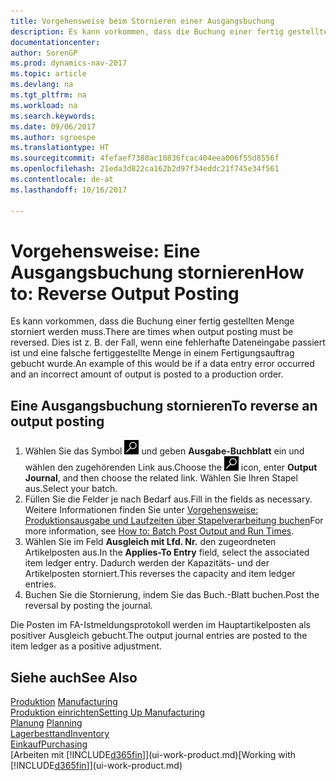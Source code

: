 ```yaml
---
title: Vorgehensweise beim Stornieren einer Ausgangsbuchung
description: Es kann vorkommen, dass die Buchung einer fertig gestellten Menge storniert werden muss. Dies ist z. B. der Fall, wenn eine fehlerhafte Dateneingabe passiert ist und eine falsche fertiggestellte Menge in einem Fertigungsauftrag gebucht wurde.
documentationcenter: 
author: SorenGP
ms.prod: dynamics-nav-2017
ms.topic: article
ms.devlang: na
ms.tgt_pltfrm: na
ms.workload: na
ms.search.keywords: 
ms.date: 09/06/2017
ms.author: sgroespe
ms.translationtype: HT
ms.sourcegitcommit: 4fefaef7380ac10836fcac404eea006f55d8556f
ms.openlocfilehash: 21eda3d822ca162b2d97f34eddc21f745e34f561
ms.contentlocale: de-at
ms.lasthandoff: 10/16/2017

---
```

# <a name="how-to-reverse-output-posting"></a><span data-ttu-id="d616e-104">Vorgehensweise: Eine Ausgangsbuchung stornieren</span><span class="sxs-lookup"><span data-stu-id="d616e-104">How to: Reverse Output Posting</span></span>
<span data-ttu-id="d616e-105">Es kann vorkommen, dass die Buchung einer fertig gestellten Menge storniert werden muss.</span><span class="sxs-lookup"><span data-stu-id="d616e-105">There are times when output posting must be reversed.</span></span> <span data-ttu-id="d616e-106">Dies ist z. B. der Fall, wenn eine fehlerhafte Dateneingabe passiert ist und eine falsche fertiggestellte Menge in einem Fertigungsauftrag gebucht wurde.</span><span class="sxs-lookup"><span data-stu-id="d616e-106">An example of this would be if a data entry error occurred and an incorrect amount of output is posted to a production order.</span></span>  

## <a name="to-reverse-an-output-posting"></a><span data-ttu-id="d616e-107">Eine Ausgangsbuchung stornieren</span><span class="sxs-lookup"><span data-stu-id="d616e-107">To reverse an output posting</span></span>  
1.  <span data-ttu-id="d616e-108">Wählen Sie das Symbol ![Nach Seite oder Bericht suchen](media/ui-search/search_small.png "Nach Seite oder Bericht suchen") und geben **Ausgabe-Buchblatt** ein und wählen den zugehörenden Link aus.</span><span class="sxs-lookup"><span data-stu-id="d616e-108">Choose the ![Search for Page or Report](media/ui-search/search_small.png "Search for Page or Report icon") icon, enter **Output Journal**, and then choose the related link.</span></span> <span data-ttu-id="d616e-109">Wählen Sie Ihren Stapel aus.</span><span class="sxs-lookup"><span data-stu-id="d616e-109">Select your batch.</span></span>  
2. <span data-ttu-id="d616e-110">Füllen Sie die Felder je nach Bedarf aus.</span><span class="sxs-lookup"><span data-stu-id="d616e-110">Fill in the fields as necessary.</span></span> <span data-ttu-id="d616e-111">Weitere Informationen finden Sie unter [Vorgehensweise: Produktionsausgabe und Laufzeiten über Stapelverarbeitung buchen](production-how-to-post-output-quantity.md)</span><span class="sxs-lookup"><span data-stu-id="d616e-111">For more information, see [How to: Batch Post Output and Run Times](production-how-to-post-output-quantity.md).</span></span>
3.  <span data-ttu-id="d616e-112">Wählen Sie im Feld **Ausgleich mit Lfd. Nr.** den zugeordneten Artikelposten aus.</span><span class="sxs-lookup"><span data-stu-id="d616e-112">In the **Applies-To Entry** field, select the associated item ledger entry.</span></span> <span data-ttu-id="d616e-113">Dadurch werden der Kapazitäts- und der Artikelposten storniert.</span><span class="sxs-lookup"><span data-stu-id="d616e-113">This reverses the capacity and item ledger entries.</span></span>  
4. <span data-ttu-id="d616e-114">Buchen Sie die Stornierung, indem Sie das Buch.-Blatt buchen.</span><span class="sxs-lookup"><span data-stu-id="d616e-114">Post the reversal by posting the journal.</span></span>  

<span data-ttu-id="d616e-115">Die Posten im FA-Istmeldungsprotokoll werden im Hauptartikelposten als positiver Ausgleich gebucht.</span><span class="sxs-lookup"><span data-stu-id="d616e-115">The output journal entries are posted to the item ledger as a positive adjustment.</span></span>  

## <a name="see-also"></a><span data-ttu-id="d616e-116">Siehe auch</span><span class="sxs-lookup"><span data-stu-id="d616e-116">See Also</span></span>  
 <span data-ttu-id="d616e-117">[Produktion](production-manage-manufacturing.md)  </span><span class="sxs-lookup"><span data-stu-id="d616e-117">[Manufacturing](production-manage-manufacturing.md)  </span></span>  
 [<span data-ttu-id="d616e-118">Produktion einrichten</span><span class="sxs-lookup"><span data-stu-id="d616e-118">Setting Up Manufacturing</span></span>](production-configure-production-processes.md)  
 <span data-ttu-id="d616e-119">[Planung](production-planning.md)    </span><span class="sxs-lookup"><span data-stu-id="d616e-119">[Planning](production-planning.md)    </span></span>  
 [<span data-ttu-id="d616e-120">Lagerbesttand</span><span class="sxs-lookup"><span data-stu-id="d616e-120">Inventory</span></span>](inventory-manage-inventory.md)  
 [<span data-ttu-id="d616e-121">Einkauf</span><span class="sxs-lookup"><span data-stu-id="d616e-121">Purchasing</span></span>](purchasing-manage-purchasing.md)  
 <span data-ttu-id="d616e-122">[Arbeiten mit [!INCLUDE[d365fin](includes/d365fin_md.md)]](ui-work-product.md)</span><span class="sxs-lookup"><span data-stu-id="d616e-122">[Working with [!INCLUDE[d365fin](includes/d365fin_md.md)]](ui-work-product.md)</span></span>  

